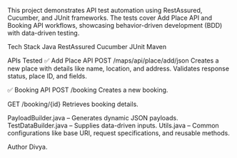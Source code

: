 This project demonstrates API test automation using RestAssured, Cucumber, and JUnit frameworks. 
The tests cover Add Place API and Booking API workflows, showcasing behavior-driven development (BDD) with data-driven testing.

Tech Stack
Java
RestAssured
Cucumber
JUnit
Maven

APIs Tested
✅ Add Place API
POST /maps/api/place/add/json
Creates a new place with details like name, location, and address.
Validates response status, place ID, and fields.

✅ Booking API
POST /booking
Creates a new booking.

GET /booking/{id}
Retrieves booking details.

PayloadBuilder.java – Generates dynamic JSON payloads.
TestDataBuilder.java – Supplies data-driven inputs.
Utils.java – Common configurations like base URI, request specifications, and reusable methods.


Author
Divya.
